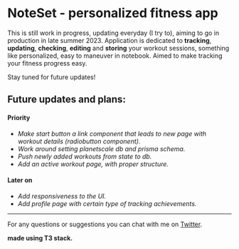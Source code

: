 # NoteSet - personalized fitness app

This is still work in progress, updating everyday (I try to), aiming to go in production in late summer 2023. Application is dedicated to **tracking**,
**updating**, **checking**, **editing** and **storing** your workout sessions, something like personalized, easy to maneuver in notebook. Aimed to make
tracking your fitness progress easy.

Stay tuned for future updates!

## Future updates and plans:

#### Priority

- _Make start button a link component that leads to new page with workout details (radiobutton component)._
- _Work around setting planetscale db and prisma schema._
- _Push newly added workouts from state to db._
- _Add an active workout page, with proper structure._

#### Later on

- _Add responsiveness to the UI._
- _Add profile page with certain type of tracking achievements._

---

For any questions or suggestions you can chat with me on
[Twitter](https://twitter.com/Srkuleo).

**made using T3 stack.**
